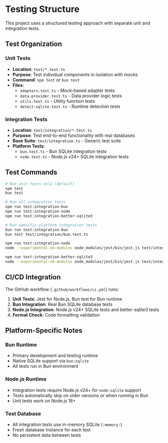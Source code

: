 # Testing Structure

This project uses a structured testing approach with separate unit and integration tests.

## Test Organization

### Unit Tests

- **Location**: `test/*.test.ts`
- **Purpose**: Test individual components in isolation with mocks
- **Command**: `npm test` or `bun test`
- **Files**:
  - `adapters.test.ts` - Mock-based adapter tests
  - `data-provider.test.ts` - Data provider logic tests
  - `utils.test.ts` - Utility function tests
  - `detect-sqlite.test.ts` - Runtime detection tests

### Integration Tests

- **Location**: `test/integration/*.test.ts`
- **Purpose**: Test end-to-end functionality with real databases
- **Base Suite**: `test/integration.ts` - Generic test suite
- **Platform Tests**:
  - `bun.test.ts` - Bun SQLite integration tests
  - `node.test.ts` - Node.js v24+ SQLite integration tests

## Test Commands

```bash
# Run unit tests only (default)
npm test
bun test

# Run all integration tests
npm run test:integration-bun
npm run test:integration-node
npm run test:integration-better-sqlite3

# Run specific platform integration tests
bun run test:integration-bun
bun test test/integration/bun.test.ts

npm run test:integration-node
node --experimental-vm-modules node_modules/jest/bin/jest.js test/integration/node.test.ts

npm run test:integration-better-sqlite3
node --experimental-vm-modules node_modules/jest/bin/jest.js test/integration/better-sqlite3.test.ts
```

## CI/CD Integration

The GitHub workflow (`.github/workflows/ci.yml`) runs:

1. **Unit Tests**: Jest for Node.js, Bun test for Bun runtime
2. **Bun Integration**: Real Bun SQLite database tests
3. **Node.js Integration**: Node.js v24+ SQLite tests and better-sqlite3 tests
4. **Format Check**: Code formatting validation

## Platform-Specific Notes

### Bun Runtime

- Primary development and testing runtime
- Native SQLite support via `bun:sqlite`
- All tests run in Bun environment

### Node.js Runtime

- Integration tests require Node.js v24+ for `node:sqlite` support
- Tests automatically skip on older versions or when running in Bun
- Unit tests work on Node.js 18+

### Test Database

- All integration tests use in-memory SQLite (`:memory:`)
- Fresh database instance for each test
- No persistent data between tests
